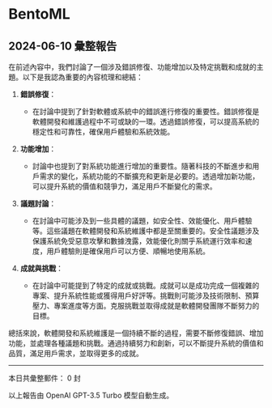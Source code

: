 # BentoML

## 2024-06-10 彙整報告

在前述內容中，我們討論了一個涉及錯誤修復、功能增加以及特定挑戰和成就的主題。以下是我認為重要的內容梳理和總結：



1. **錯誤修復**：

   - 在討論中提到了針對軟體或系統中的錯誤進行修復的重要性。錯誤修復是軟體開發和維護過程中不可或缺的一環。透過錯誤修復，可以提高系統的穩定性和可靠性，確保用戶體驗和系統效能。



2. **功能增加**：

   - 討論中也提到了對系統功能進行增加的重要性。隨著科技的不斷進步和用戶需求的變化，系統功能的不斷擴充和更新是必要的。透過增加新功能，可以提升系統的價值和競爭力，滿足用戶不斷變化的需求。



3. **議題討論**：

   - 在討論中可能涉及到一些具體的議題，如安全性、效能優化、用戶體驗等。這些議題在軟體開發和系統維護中都是至關重要的。安全性議題涉及保護系統免受惡意攻擊和數據洩露，效能優化則關乎系統運行效率和速度，用戶體驗則是確保用戶可以方便、順暢地使用系統。



4. **成就與挑戰**：

   - 在討論中可能提到了特定的成就或挑戰。成就可以是成功完成一個複雜的專案、提升系統性能或獲得用戶好評等。挑戰則可能涉及技術限制、預算壓力、專案進度等方面。克服挑戰並取得成就是軟體開發團隊不斷努力的目標。



總括來說，軟體開發和系統維護是一個持續不斷的過程，需要不斷修復錯誤、增加功能，並處理各種議題和挑戰。通過持續努力和創新，可以不斷提升系統的價值和品質，滿足用戶需求，並取得更多的成就。



---



本日共彙整郵件： 0 封



以上報告由 OpenAI GPT-3.5 Turbo 模型自動生成。